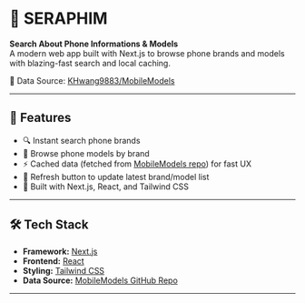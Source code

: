 # 📱 SERAPHIM

**Search About Phone Informations & Models**  
A modern web app built with Next.js to browse phone brands and models with blazing-fast search and local caching.

🔗 Data Source: [KHwang9883/MobileModels](https://github.com/KHwang9883/MobileModels)

---

## 🚀 Features

- 🔍 Instant search phone brands
- 📱 Browse phone models by brand
- ⚡ Cached data (fetched from [MobileModels repo](https://github.com/KHwang9883/MobileModels)) for fast UX
- 🔁 Refresh button to update latest brand/model list
- 💅 Built with Next.js, React, and Tailwind CSS

---

## 🛠️ Tech Stack

- **Framework:** [Next.js](https://nextjs.org/)
- **Frontend:** [React](https://reactjs.org/)
- **Styling:** [Tailwind CSS](https://tailwindcss.com/)
- **Data Source:** [MobileModels GitHub Repo](https://github.com/KHwang9883/MobileModels)

---
